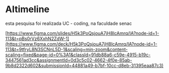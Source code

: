 # AItimeline

esta pesquisa foi realizada UC - coding, na faculdade senac

[https://www.figma.com/slides/H5k3PoQsjouA7jH8lcAmrq/IA?node-id=1-113&t=pBs0rVz6XxhN2ZdW-1](https://www.figma.com/deck/H5k3PoQsjouA7jH8lcAmrq/IA?node-id=1-113&t=9tfryL8N3SCNnL5D-1&scaling=min-zoom&content-scaling=fixed&page-id=0%3A1&classId=91db88a6-c59e-4915-b19c-3447561ad3cc&assignmentId=0d3c5c02-4662-4f0e-85ab-9b8d2322d602&submissionId=44881a49-b7bf-10cc-d8eb-31395eaa87c3)
